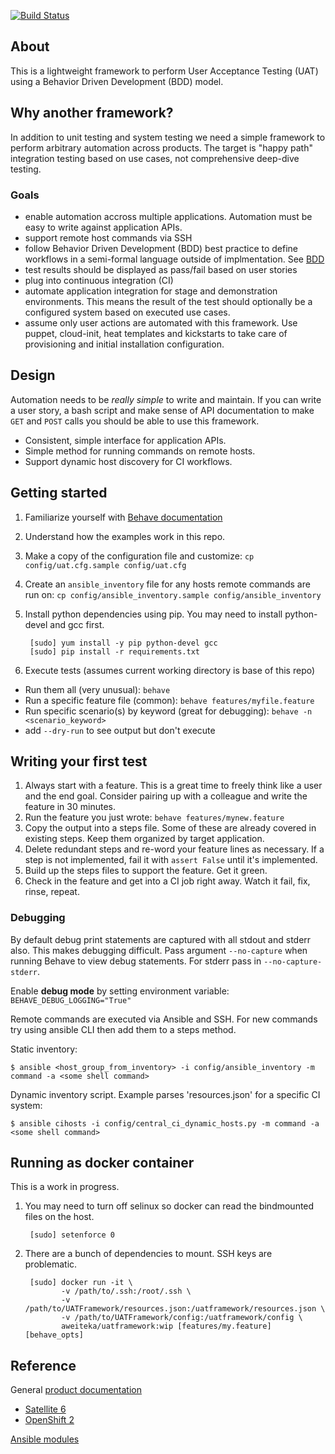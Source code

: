 [![Build Status](https://travis-ci.org/aweiteka/UATFramework.svg?branch=master)](https://travis-ci.org/aweiteka/UATFramework)

## About

This is a lightweight framework to perform User Acceptance Testing (UAT) using a Behavior Driven Development (BDD) model.

## Why another framework?

In addition to unit testing and system testing we need a simple framework to perform arbitrary automation across products. The target is "happy path" integration testing based on use cases, not comprehensive deep-dive testing.

### Goals
* enable automation accross multiple applications. Automation must be easy to write against application APIs.
* support remote host commands via SSH
* follow Behavior Driven Development (BDD) best practice to define workflows in a semi-formal language outside of implmentation. See [BDD](http://en.wikipedia.org/wiki/Behavior-driven_development)
* test results should be displayed as pass/fail based on user stories
* plug into continuous integration (CI)
* automate application integration for stage and demonstration environments. This means the result of the test should optionally be a configured system based on executed use cases.
* assume only user actions are automated with this framework. Use puppet, cloud-init, heat templates and kickstarts to take care of provisioning and initial installation configuration.

## Design

Automation needs to be *really simple* to write and maintain. If you can write a user story, a bash script and make sense of API documentation to make `GET` and `POST` calls you should be able to use this framework.
* Consistent, simple interface for application APIs.
* Simple method for running commands on remote hosts.
* Support dynamic host discovery for CI workflows.

## Getting started

1. Familiarize yourself with [Behave documentation](http://pythonhosted.org/behave/)
1. Understand how the examples work in this repo.
1. Make a copy of the configuration file and customize: `cp config/uat.cfg.sample config/uat.cfg`
1. Create an `ansible_inventory` file for any hosts remote commands are run on: `cp config/ansible_inventory.sample config/ansible_inventory`
1. Install python dependencies using pip. You may need to install python-devel and gcc first.

        [sudo] yum install -y pip python-devel gcc
        [sudo] pip install -r requirements.txt

1. Execute tests (assumes current working directory is base of this repo)
  * Run them all (very unusual): `behave`
  * Run a specific feature file (common): `behave features/myfile.feature`
  * Run specific scenario(s) by keyword (great for debugging): `behave -n <scenario_keyword>`
  * add `--dry-run` to see output but don't execute

## Writing your first test

1. Always start with a feature. This is a great time to freely think like a user and the end goal. Consider pairing up with a colleague and write the feature in 30 minutes.
1. Run the feature you just wrote: `behave features/mynew.feature`
1. Copy the output into a steps file. Some of these are already covered in existing steps. Keep them organized by target application.
1. Delete redundant steps and re-word your feature lines as necessary. If a step is not implemented, fail it with `assert False` until it's implemented.
1. Build up the steps files to support the feature. Get it green.
1. Check in the feature and get into a CI job right away. Watch it fail, fix, rinse, repeat.

### Debugging
By default debug print statements are captured with all stdout and stderr also. This makes debugging difficult. Pass argument `--no-capture` when running Behave to view debug statements. For stderr pass in `--no-capture-stderr`.

Enable **debug mode** by setting environment variable: `BEHAVE_DEBUG_LOGGING="True"`

Remote commands are executed via Ansible and SSH. For new commands try using ansible CLI then add them to a steps method.

Static inventory:

    $ ansible <host_group_from_inventory> -i config/ansible_inventory -m command -a <some shell command>

Dynamic inventory script. Example parses 'resources.json' for a specific CI system:

    $ ansible cihosts -i config/central_ci_dynamic_hosts.py -m command -a <some shell command>

## Running as docker container

This is a work in progress.

1. You may need to turn off selinux so docker can read the bindmounted files on the host.

        [sudo] setenforce 0

1. There are a bunch of dependencies to mount. SSH keys are problematic.

        [sudo] docker run -it \
               -v /path/to/.ssh:/root/.ssh \
               -v /path/to/UATFramework/resources.json:/uatframework/resources.json \
               -v /path/to/UATFramework/config:/uatframework/config \
               aweiteka/uatframework:wip [features/my.feature] [behave_opts]

## Reference

General [product documentation](https://access.redhat.com/documentation)
* [Satellite 6](https://access.redhat.com/documentation/en-US/Red_Hat_Satellite/6.0/html-single/API_Guide/index.html)
* [OpenShift 2](https://access.redhat.com/documentation/en-US/OpenShift_Enterprise/2/html-single/REST_API_Guide/index.html)

[Ansible modules](http://docs.ansible.com/modules_by_category.html)
